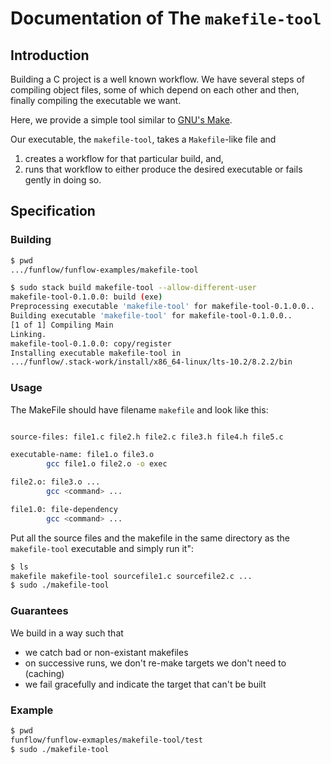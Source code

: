 # Documentation of The `makefile-tool`

## Introduction

Building a C project is a well known workflow. We have several steps of 
compiling object files, some of which depend on each other and then, finally 
compiling the executable we want.

Here, we provide a simple tool similar to 
[GNU's Make](https://www.gnu.org/software/make/).

Our executable, the `makefile-tool`, takes a `Makefile`-like file
and 

1. creates a workflow for that particular build, and,
2. runs that workflow to either produce the desired executable or 
   fails gently in doing so.


## Specification

### Building

```bash
$ pwd
.../funflow/funflow-examples/makefile-tool

$ sudo stack build makefile-tool --allow-different-user
makefile-tool-0.1.0.0: build (exe)                                  
Preprocessing executable 'makefile-tool' for makefile-tool-0.1.0.0..                        
Building executable 'makefile-tool' for makefile-tool-0.1.0.0..                                
[1 of 1] Compiling Main             
Linking.
makefile-tool-0.1.0.0: copy/register                                                           
Installing executable makefile-tool in 
.../funflow/.stack-work/install/x86_64-linux/lts-10.2/8.2.2/bin 
```

### Usage

The MakeFile should have filename `makefile` 
and look like this:

```bash

source-files: file1.c file2.h file2.c file3.h file4.h file5.c

executable-name: file1.o file3.o
        gcc file1.o file2.o -o exec

file2.o: file3.o ...
        gcc <command> ...

file1.0: file-dependency
        gcc <command> ...

```
Put all the source files and the makefile in the 
same directory as the `makefile-tool` executable 
and simply run it":

```bash
$ ls
makefile makefile-tool sourcefile1.c sourcefile2.c ...
$ sudo ./makefile-tool
```

### Guarantees

We build in a way such that

 * we catch bad or non-existant makefiles
 * on successive runs, we don't re-make 
   targets we don't need to (caching)
 * we fail gracefully and indicate the target 
   that can't be built

### Example

```bash
$ pwd
funflow/funflow-exmaples/makefile-tool/test
$ sudo ./makefile-tool
```

  
